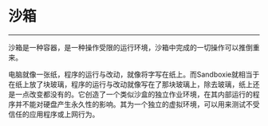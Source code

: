 # 沙箱

---

沙箱是一种容器，是一种操作受限的运行环境，沙箱中完成的一切操作可以推倒重来。

电脑就像一张纸，程序的运行与改动，就像将字写在纸上。而Sandboxie就相当于在纸上放了块玻璃，程序的运行与改动就像写在了那块玻璃上，除去玻璃，纸上还是一点改变都没有的。它创造了一个类似沙盒的独立作业环境，在其内部运行的程序并不能对硬盘产生永久性的影响。其为一个独立的虚拟环境，可以用来测试不受信任的应用程序或上网行为。